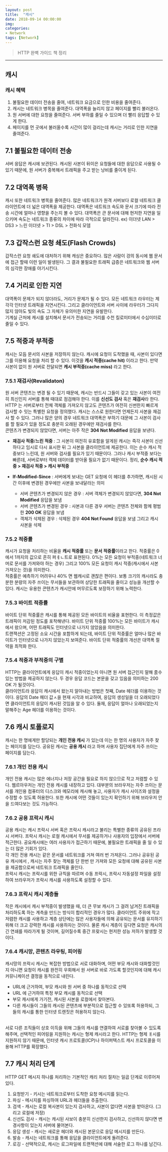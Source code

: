 ```yaml
---
layout: post
title:  "캐시"
date: 2018-09-14 00:00:00
img:
categories:
- Network
tags: [Network]
---
```

> HTTP 완벽 가이드 책 정리

---

## 캐시

### 캐시 혜택
1. 불필요한 데이터 전송을 줄여, 네트워크 요금으로 인한 비용을 줄여준다.
2. 캐시는 네트워크 병목을 줄여준다. 대역폭을 늘리지 않고 페이지를 빨리 불러온다.
3. 원 서버에 대한 요청을 줄여준다. 서버 부하를 줄일 수 있으며 더 빨리 응답할 수 있게 한다.
4. 페이지를 먼 곳에서 불러올수록 시간이 많이 걸리는데 캐시는 거리로 인한 지연을 줄여준다.

## 7.1 불필요한 데이터 전송
서버 응답은 캐시에 보관된다. 캐시된 사본이 뒤이은 요청들에 대한 응답으로 사용될 수 있기 때문에, 원 서버가 중복해서 트래픽을 주고 받는 낭비를 줄이게 된다.

## 7.2 대역폭 병목
캐시 또한 네트워크 병목을 줄여준다. 많은 네트워크가 원격 서버보다 로컬 네트워크 클라이언트에 더 넓은 대역폭을 제공한다. 대역폭은 네트워크 속도와 문서 크기에 따라 전송 시간에 얼마나 영향을 주는지 볼 수 있다. 대역폭은 큰 문서에 대해 현저한 지연을 일으키며 속도는 네트워크 종류의 차이에 따라 극적으로 달라진다. ex) 이더넷 LAN > DS3 > 느린 이더넷 > TI > DSL > 전화식 모뎀

## 7.3 갑작스런 요청 쇄도(Flash Crowds)
갑작스런 요청 쇄도에 대처하기 위해 캐싱은 중요하다. 많은 사람이 겅의 동시에 웹 문서에 접근 할때 이런 일이 발생된다. 그 결과 불필요한 트래픽 급증은 네트워크와 웹 서버의 심각한 장애를 야기시킨다.

## 7.4 거리로 인한 지연
대역폭이 문제가 되지 않더라도, 거리가 문제가 될 수 있다. 모든 네트워크 라우터는 제각각 인터넷 트래픽을 지연시킨다. 그리고 클라이언트와 서버 사이에 라우터가 그다지 많지 않아도 빛의 속도 그 자체가 유의미한 지연을 유발한다. <br>
기계실 근처에 캐시를 설치해서 문서가 전송되는 거리를 수천 킬로미터에서 수십미터로 줄일 수 있다.

## 7.5 적중과 부적중
캐시는 모듬 문서의 사본을 저장하지 않는다. 캐시에 요청이 도착했을 때, 사본이 있다면 그를 이용해 요청을 처리 할 수 있다. 이것을 **캐시 적중(cache hit)** 이라고 한다. 만약 사본이 없이 원 서버로 전달되면 **캐시 부적중(cache miss)** 라고 한다.

### 7.5.1 재검사(Revalidaton)
원 서버 콘텐츠는 변경 될 수 있기 때문에, 캐시는 반드시 그들이 갖고 있는 사본이 여전히 최신인지 서버를 통해 때대로 점검해야 한다. 이를 **신선도 검사** 혹은 **재검사**라 한다. HTTP 는 서버로부터 전체 객체를 가져오지 않고도 콘텐츠가 여전히 신썬한지 빠르게 검사할 수 잇는 특별한 요청을 정의했다. 캐시는 스스로 원한다면 언제든지 사본을 재검사 할 수 있다. 그러나 많은 양의 경우 네트워크 대역폭은 부하기 대문에 그 사본이 검사를 할 필요가 있을 정도로 충분히 오래된 경우에만 재검사를 한다. <br>
콘텐츠가 변경되지 않았다면, 서버는 아주 작은 **304 Not Modified** 응답을 보낸다.
- **재검사 적중**/**느린 적중** : 그 사본이 여전히 유효함을 알게된 캐시는 즉각 사본이 신선하다고 임시로 다시 표시한 뒤 그 사본을 클라이언트에 제공한다. 이는 순수 캐시 적중보다 느린데, 원 서버와 검사를 필요가 있기 때문이다. 그러나 캐시 부적중 보다는 빠른데, 서버로부터 캑체 데이터를 받아올 필요가 없기 때문이다. 정리, **순수 캐시 적중 > 재검사 적중 > 캐시 부적중**

- **If-Modified-Since** : 서버에게 보내는 GET 요청에 이 헤더를 추가하면, 캐시된 시간 이후에 변경된 경우에만 사본을 보내달라는 의미
    - 서버 콘텐츠가 변경되지 않은 경우 : 서버 객체가 변경되지 않았다면, **304 Not Modified** 응답을 보냄
    - 서버 콘텐츠가 변경된 경우 : 사본과 다른 경우 서버는 콘텐츠 전체와 함께 평범한 **200 OK** 응답을 보냄
    - 객체가 삭제된 경우 : 삭제된 경우 **404 Not Found** 응답을 보냄 그리고 캐시 사본을 삭제

### 7.5.2 적중률
캐시가 요청을 처리하는 비율을 **캐시 적중률** 또는 **문서 적중률**이라고 한다. 적중률은 0에서 1까지의 값으로 흔히 퍼ㅔㄴ트로 표현된다. 0%는 모든 요청이 부적중(네트워크 너머로 문서를 가져와야 하는 경우) 그리고 100% 모든 요청이 캐시 적중(캐시에서 사본 가져오는 것)을 의미한다. <br>
적중률은 예측하기 어려우나 40% 면 웹캐시로 괜찮은 편이다. 보통 크기의 캐시라도 충분한 분량의 자주 쓰이는 무서들을 보관하여 상당한 트래픽을 줄이고 성능을 개선할 수 있다. 캐시는 유용한 콘텐츠가 캐시안에 머무르도록 보장하기 위해 노력한다.

### 7.5.3 바이트 적중률
바이트 단위 적중률은 캐시를 통해 제공된 모든 바이트의 비율을 표현한다. 이 측정값은 트래픽이 저감된 정도를 포착해낸다. 바이트 단위 적중률 100%는 모든 바이트가 캐시에서 왔으며, 어떤 트래픽도 인터넷으로 나가지 않았음을 의미한다. <br>
트랜잭션은 고정된 소요 시간을 포함하게 되는데, 바이트 단위 적중률은 얼마나 많은 바이트가 인터넷으로 나가지 않았는지 보여준다. 바이트 단위 적중률의 개선은 대역폭 절약을 최적화 한다.

### 7.5.4 적중과 부적중의 구별
HTTP는 클라이언트에게 응답이 캐시 적중이었는지 아니면 원 서버 접근인지 말해 줈수 있는 방법을 제공하지 않는다. 두 경우 응답 코드는 본문을 갖고 있음을 의미하는 200 OK 가 될것이다. <br>
클라이언트라 응답이 캐시에서 왔는지 알아내는 방법은 첫째, Date 헤더를 이용하는 것이다. 응답의 Date 헤더 값ㅅ을 현재 시각과 비교하여, 응답의 생성일을 더 오래되었다면 클라이언트의 응답이 캐시된 것임을 알 수 있다. 둘재, 응답이 얼마나 오래되었는지 말해주는 Age 헤더를 이용하는 것이다.

## 7.6 캐시 토폴로지
캐시는 한 명에게만 할당되는 **개인 전용 캐시** 가 있는데 이는 한 명의 사용자가 자주 찾는 페이지를 담는다. 공유된 캐시는 **공용 캐시** 라고 하며 사용자 집단에게 자주 쓰이는 페이지를 담는다.

### 7.6.1 개인 전용 캐시
개인 전용 캐시는 많은 에너지나 저장 공간을 필요로 하지 않으므로 작고 저렴할 수 있다. 웹르아우저는 개인 전용 캐시를 내장하고 있다. 대부분의 브라우저는 자주 쓰이는 문서를 개인용 컴퓨터의 디스크와 메모리에 캐시해 놓고, 사용자가 캐시 사이즈와 설정을 수정할 수 있도록 허용한다. 또한 캐시에 어떤 것들이 있는지 확인하기 위해 브라우저 안을 드여다보는 것도 가능하다.

### 7.6.2 공용 프락시 캐시
공용 캐시는 캐시 프락시 서버 혹은 프락시 캐시라고 불리는 특별한 종류의 공유된 프라시 서버다. 프락시 캐시는 로컬 캐시에서 무서를 제공하거나 사용자의 입장에서 서버에 적근한다. 공요캐시에는 여러 사용자가 접근하기 때문에, 불필요한 트래픽을 줄 일 수 있는 더 많은 기회가 있다. <br>
각 개인 전용 캐시는 같은 문서를 네트워크를 거쳐 여러 번 가져온다. 그러나 공유된 공유 캐시에서 , 캐시는 자주 찾는 객체를 단 한번 만 가져와 모든 요청에 대해 공유된 사본을 제공함으로써 네트워크 트래픽을 줄인다.  <br>
프락시 캐시는 프락시를 위한 규칙을 따르며 수동 프락시, 프락시 자동설정 파일을 설정하여 브라우저가 프락시 캐시를 사용하도록 설정할 수 있다.

### 7.6.3 프락시 캐시 계층들
작은 캐시에서 캐시 부적중이 발생했을 때, 더 큰 무보 캐시가 그 걸려 남겨진 트래픽을 처리하도록 하는 계측을 만드는 방식이 합리적인 경우가 많다. 클라이언트 주위에 작고 저렴한 캐시를 사용하고 계층 상단에는 많은 사용자들에 의해 공유되는 문서를 유지하기 위해 더 크고 강력한 캐시를 사용하자는 것이다. 물론 캐시 계층이 깊다면 요청은 캐시의 긴 연쇄를 따라가게 될 것이며, 길어질수록 중간 프랒시는 현저한 성능 저하가 발생할 것이다.

### 7.6.4 캐시망, 콘텐츠 라우팅, 피어링
캐시망의 프락시 캐시는 복잡한 방법으로 서로 대화하며, 어떤 부모 캐시와 대화할것인지 아니면 요청이 캐시를 완전히 우회해서 원 서버로 바로 가도록 할것인지에 대해 캐시 커뮤니케이션 결정을 동적으로 내린다.
- URL에 근거하여, 부모 캐시와 원 서버 중 하나를 동적으로 선택
- URL 에 근거하여 특정 부모 캐시를 동적으로 선택
- 부모 캐시에게 가기전, 캐시된 사본을 로컬에서 찾아본다.
- 다른 캐시들이 그들의 캐시된 콘텐츠에 부분적으로 접근할 수 있또록 허용하되, 그들의 캐시를 통한 인터넷 트렌짓은 허용하지 않는다.
<br>
서로 다른 조직들이 상호 이득을 위해 그들의 캐시를 연결하여 서로를 찾아볼 수 있도록 해주며, 선택적인 피어링을 지원하는 캐시는 형제 캐시라고 한다. HTTP는 형제 ㅐ시를 지원하지 않기 때문에, 인터넷 캐시 프로토콜(ICP)나 하이퍼텍스트 캐시 프로토콜을 이용해 HTTP를 확장했다.

## 7.7 캐시 처리 단계
HTTP GET 메시지 하나를 처리하는 기본적인 캐리 처리 절차는 일곱 단계로 이루어져있다.
1. 요청받기 - 키시는 네트워크로부터 도착한 요청 메시지를 읽는다.
2. 파싱 - 메시지를 파싱하여 URL과 헤더들을 추출한다.
3. 검색 - 캐시는 로컬 복사본이 있는지 검사하고, 사본이 없다면 사본을 받아온다. (그리고 로컬에 저장)
4. 신선도 검사 - 캐시는 캐시된 사보이 충분히 신선한지 검사하고, 신선하지 않다면 변경사항이 있는지 서버에 물어본다.
5. 응답 생성 - 캐시는 새로운 헤더와 캐시된 본문으로 응답 메시지를 만든다.
6. 발송 - 캐시는 네트워크를 통해 응답을 클라이언트에게 돌려준다.
7. 로깅 - 선택적으로, 캐시는 로그파일에 트랜잭션에 대해 서술한 로그 하나를 남긴다.

